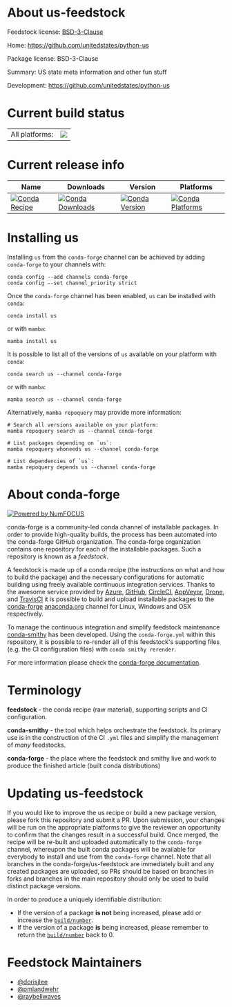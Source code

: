 About us-feedstock
==================

Feedstock license: [BSD-3-Clause](https://github.com/conda-forge/us-feedstock/blob/main/LICENSE.txt)

Home: https://github.com/unitedstates/python-us

Package license: BSD-3-Clause

Summary: US state meta information and other fun stuff

Development: https://github.com/unitedstates/python-us

Current build status
====================


<table><tr><td>All platforms:</td>
    <td>
      <a href="https://dev.azure.com/conda-forge/feedstock-builds/_build/latest?definitionId=3606&branchName=main">
        <img src="https://dev.azure.com/conda-forge/feedstock-builds/_apis/build/status/us-feedstock?branchName=main">
      </a>
    </td>
  </tr>
</table>

Current release info
====================

| Name | Downloads | Version | Platforms |
| --- | --- | --- | --- |
| [![Conda Recipe](https://img.shields.io/badge/recipe-us-green.svg)](https://anaconda.org/conda-forge/us) | [![Conda Downloads](https://img.shields.io/conda/dn/conda-forge/us.svg)](https://anaconda.org/conda-forge/us) | [![Conda Version](https://img.shields.io/conda/vn/conda-forge/us.svg)](https://anaconda.org/conda-forge/us) | [![Conda Platforms](https://img.shields.io/conda/pn/conda-forge/us.svg)](https://anaconda.org/conda-forge/us) |

Installing us
=============

Installing `us` from the `conda-forge` channel can be achieved by adding `conda-forge` to your channels with:

```
conda config --add channels conda-forge
conda config --set channel_priority strict
```

Once the `conda-forge` channel has been enabled, `us` can be installed with `conda`:

```
conda install us
```

or with `mamba`:

```
mamba install us
```

It is possible to list all of the versions of `us` available on your platform with `conda`:

```
conda search us --channel conda-forge
```

or with `mamba`:

```
mamba search us --channel conda-forge
```

Alternatively, `mamba repoquery` may provide more information:

```
# Search all versions available on your platform:
mamba repoquery search us --channel conda-forge

# List packages depending on `us`:
mamba repoquery whoneeds us --channel conda-forge

# List dependencies of `us`:
mamba repoquery depends us --channel conda-forge
```


About conda-forge
=================

[![Powered by
NumFOCUS](https://img.shields.io/badge/powered%20by-NumFOCUS-orange.svg?style=flat&colorA=E1523D&colorB=007D8A)](https://numfocus.org)

conda-forge is a community-led conda channel of installable packages.
In order to provide high-quality builds, the process has been automated into the
conda-forge GitHub organization. The conda-forge organization contains one repository
for each of the installable packages. Such a repository is known as a *feedstock*.

A feedstock is made up of a conda recipe (the instructions on what and how to build
the package) and the necessary configurations for automatic building using freely
available continuous integration services. Thanks to the awesome service provided by
[Azure](https://azure.microsoft.com/en-us/services/devops/), [GitHub](https://github.com/),
[CircleCI](https://circleci.com/), [AppVeyor](https://www.appveyor.com/),
[Drone](https://cloud.drone.io/welcome), and [TravisCI](https://travis-ci.com/)
it is possible to build and upload installable packages to the
[conda-forge](https://anaconda.org/conda-forge) [anaconda.org](https://anaconda.org/)
channel for Linux, Windows and OSX respectively.

To manage the continuous integration and simplify feedstock maintenance
[conda-smithy](https://github.com/conda-forge/conda-smithy) has been developed.
Using the ``conda-forge.yml`` within this repository, it is possible to re-render all of
this feedstock's supporting files (e.g. the CI configuration files) with ``conda smithy rerender``.

For more information please check the [conda-forge documentation](https://conda-forge.org/docs/).

Terminology
===========

**feedstock** - the conda recipe (raw material), supporting scripts and CI configuration.

**conda-smithy** - the tool which helps orchestrate the feedstock.
                   Its primary use is in the construction of the CI ``.yml`` files
                   and simplify the management of *many* feedstocks.

**conda-forge** - the place where the feedstock and smithy live and work to
                  produce the finished article (built conda distributions)


Updating us-feedstock
=====================

If you would like to improve the us recipe or build a new
package version, please fork this repository and submit a PR. Upon submission,
your changes will be run on the appropriate platforms to give the reviewer an
opportunity to confirm that the changes result in a successful build. Once
merged, the recipe will be re-built and uploaded automatically to the
`conda-forge` channel, whereupon the built conda packages will be available for
everybody to install and use from the `conda-forge` channel.
Note that all branches in the conda-forge/us-feedstock are
immediately built and any created packages are uploaded, so PRs should be based
on branches in forks and branches in the main repository should only be used to
build distinct package versions.

In order to produce a uniquely identifiable distribution:
 * If the version of a package **is not** being increased, please add or increase
   the [``build/number``](https://docs.conda.io/projects/conda-build/en/latest/resources/define-metadata.html#build-number-and-string).
 * If the version of a package **is** being increased, please remember to return
   the [``build/number``](https://docs.conda.io/projects/conda-build/en/latest/resources/define-metadata.html#build-number-and-string)
   back to 0.

Feedstock Maintainers
=====================

* [@dorisjlee](https://github.com/dorisjlee/)
* [@pmlandwehr](https://github.com/pmlandwehr/)
* [@raybellwaves](https://github.com/raybellwaves/)


